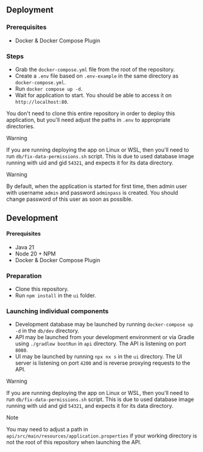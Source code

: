 ## Deployment
### Prerequisites
- Docker & Docker Compose Plugin

### Steps
- Grab the `docker-compose.yml` file from the root of the repository.
- Create a `.env` file based on `.env-example` in the same directory as `docker-compose.yml`.
- Run `docker compose up -d`.
- Wait for application to start. You should be able to access it on `http://localhost:80`.

You don't need to clone this entire repository in order to deploy this application, but you'll need adjust the paths in `.env` to appropriate directories.

> [!WARNING]
> If you are running deploying the app on Linux or WSL, then you'll need to run `db/fix-data-permissions.sh` script. This is due to used database image running with uid and gid `54321`, and expects it for its data directory.

> [!WARNING]
> By default, when the application is started for first time, then admin user with username `admin` and password `adminpass` is created. You should change password of this user as soon as possible.

## Development
#### Prerequisites
- Java 21
- Node 20 + NPM
- Docker & Docker Compose Plugin

### Preparation
- Clone this repository.
- Run `npm install` in the `ui` folder.

### Launching individual components
- Development database may be launched by running `docker-compose up -d` in the `db/dev` directory.
- API may be launched from your development environment or via Gradle using `./gradlew bootRun` in `api` directory. The API is listening on port `8080`.
- UI may be launched by running `npx nx s` in the `ui` directory. The UI server is listening on port `4200` and is reverse proxying requests to the API.

> [!WARNING]
> If you are running deploying the app on Linux or WSL, then you'll need to run `db/fix-data-permissions.sh` script. This is due to used database image running with uid and gid `54321`, and expects it for its data directory.

> [!NOTE]
> You may need to adjust a path in `api/src/main/resources/application.properties` if your working directory is not the root of this repository when launching the API.
